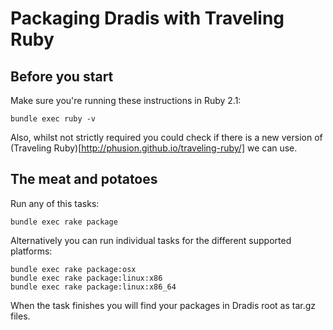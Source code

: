 # Packaging Dradis with Traveling Ruby


## Before you start

Make sure you're running these instructions in Ruby 2.1:

```
bundle exec ruby -v
```

Also, whilst not strictly required you could check if there is a new version of (Traveling Ruby)[http://phusion.github.io/traveling-ruby/] we can use.



## The meat and potatoes


Run any of this tasks:

```
bundle exec rake package
```

Alternatively you can run individual tasks for the different supported platforms:

```
bundle exec rake package:osx
bundle exec rake package:linux:x86
bundle exec rake package:linux:x86_64
```

When the task finishes you will find your packages in Dradis root as tar.gz files.

